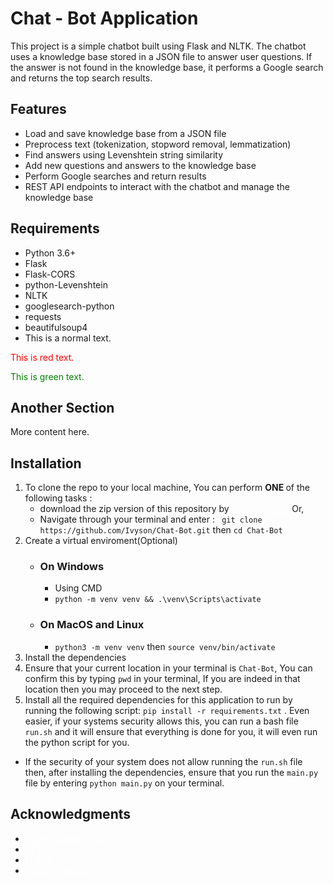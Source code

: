# Chat - Bot Application
This project is a simple chatbot built using Flask and NLTK. The chatbot uses a knowledge base stored in a JSON file to answer user questions. If the answer is not found in the knowledge base, it performs a Google search and returns the top search results.

## Features
 - Load and save knowledge base from a JSON file
 - Preprocess text (tokenization, stopword removal, lemmatization)
 - Find answers using Levenshtein string similarity
 - Add new questions and answers to the knowledge base
 - Perform Google searches and return results
 - REST API endpoints to interact with the chatbot and manage the knowledge base
## Requirements
- Python 3.6+
- Flask
- Flask-CORS
- python-Levenshtein
- NLTK
- googlesearch-python
- requests
- beautifulsoup4
- This is a normal text.

<span style="color:red">This is red text.</span>

<span style="color:green">This is green text.</span>

## Another Section

More content here.
## Installation
1. To clone the repo to your local machine, You can perform <b> ONE </b> of the following tasks :
     - download the zip version of this repository by <a href="https://github.com/Ivyson/Chat-Bot/archive/refs/heads/main.zip" style="color:white">Clicking Here!</a> Or,
     - Navigate through your terminal and enter : ``` git clone https://github.com/Ivyson/Chat-Bot.git``` then ``` cd Chat-Bot ```
2. Create a virtual enviroment(Optional)
    - ### On Windows
      - Using CMD
      - ``` python -m venv venv && .\venv\Scripts\activate ```
    - ### On MacOS and Linux
      - ``` python3 -m venv venv ``` then ``` source venv/bin/activate ```
3. Install the dependencies
1. Ensure that your current location in your terminal is ``` Chat-Bot ```, You can confirm this by typing ``` pwd ``` in your terminal, If you are indeed in that location then you may proceed to the next step.
2. Install all the required dependencies for this application to run by running the following script: ``` pip install -r requirements.txt ``` . Even easier, if your systems security allows this, you can run a bash file ``` run.sh ``` and it will ensure that everything is done for you, it will even run the python script for you.
 - If the security of your system does not allow running the ``` run.sh ``` file then, after installing the dependencies, ensure that you run the ``` main.py ``` file by entering ``` python main.py ``` on your terminal.
## Acknowledgments
- <a href="https://pypi.org/project/googlesearch-python/" style="color:white">Google Search Python</a>
- <a href="https://www.nltk.org/" style="color:white">NLTK</a>
- <a href="https://pypi.org/project/Flask/" style="color:white">FLASK</a>
- <a href="https://pypi.org/project/beautifulsoup4/" style="color:white">beautifulsoup4</a>
